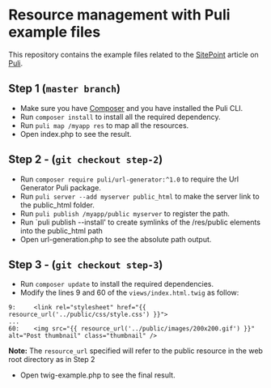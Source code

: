 # Resource management with Puli example files

This repository contains the example files related to the [SitePoint](http://www.sitepoint.com) article on [Puli](http://www.puli.io).

## Step 1 (`master branch`)
 - Make sure you have [Composer](https://getcomposer.org/) and you have installed the Puli CLI.
 - Run `composer install` to install all the required dependency.
 - Run `puli map /myapp res` to map all the resources.
 - Open index.php to see the result.

## Step 2 - (`git checkout step-2`)
 - Run `composer require puli/url-generator:^1.0` to require the Url Generator Puli package.
 - Run `puli server --add myserver public_html` to make the server link to the public_html folder.
 - Run `puli publish /myapp/public myserver` to register the path.
 - Run `puli publish --install' to create symlinks of the /res/public elements into the public_html path
 - Open url-generation.php to see the absolute path output.

## Step 3 - (`git checkout step-3`)
 - Run `composer update` to install the required dependencies.
 - Modify the lines 9 and 60 of the `views/index.html.twig` as follow:
 ```
 9:     <link rel="stylesheet" href="{{ resource_url('../public/css/style.css') }}">
 ...
 60:    <img src="{{ resource_url('../public/images/200x200.gif') }}" alt="Post thumbnail" class="thumbnail" />

 ```
 __Note:__ The `resource_url` specified will refer to the public resource in the web root directory as in Step 2
 - Open twig-example.php to see the final result.